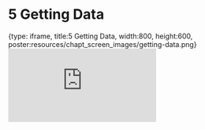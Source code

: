 # 5 Getting Data
 
{type: iframe, title:5 Getting Data, width:800, height:600, poster:resources/chapt_screen_images/getting-data.png}
![](https://datatrail-jhu.github.io/python/no_toc/getting-data.html)
 

 
